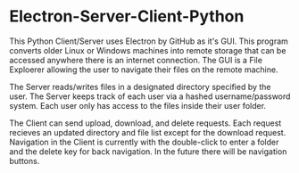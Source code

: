 # Electron-Server-Client-Python
This Python Client/Server uses Electron by GitHub as it's GUI. This program converts older Linux or Windows machines into remote storage that can be accessed anywhere there is an internet connection. The GUI is a File Exploerer allowing the user to navigate their files on the remote machine.

The Server reads/writes files in a designated directory specified by the user. The Server keeps track of each user via a hashed username/password system. Each user only has access to the files inside their user folder.

The Client can send upload, download, and delete requests. Each request recieves an updated directory and file list except for the download request. Navigation in the Client is currently with the double-click to enter a folder and the delete key for back navigation. In the future there will be navigation buttons.
